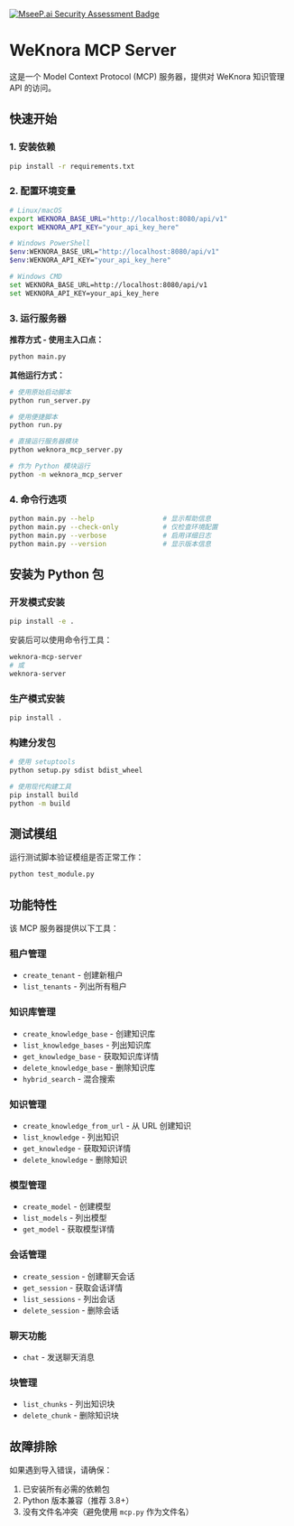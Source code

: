 [![MseeP.ai Security Assessment Badge](https://mseep.net/pr/nannaolympicbroadcast-weknoramcp-badge.png)](https://mseep.ai/app/nannaolympicbroadcast-weknoramcp)

# WeKnora MCP Server

这是一个 Model Context Protocol (MCP) 服务器，提供对 WeKnora 知识管理 API 的访问。

## 快速开始

### 1. 安装依赖
```bash
pip install -r requirements.txt
```

### 2. 配置环境变量
```bash
# Linux/macOS
export WEKNORA_BASE_URL="http://localhost:8080/api/v1"
export WEKNORA_API_KEY="your_api_key_here"

# Windows PowerShell
$env:WEKNORA_BASE_URL="http://localhost:8080/api/v1"
$env:WEKNORA_API_KEY="your_api_key_here"

# Windows CMD
set WEKNORA_BASE_URL=http://localhost:8080/api/v1
set WEKNORA_API_KEY=your_api_key_here
```

### 3. 运行服务器

**推荐方式 - 使用主入口点：**
```bash
python main.py
```

**其他运行方式：**
```bash
# 使用原始启动脚本
python run_server.py

# 使用便捷脚本
python run.py

# 直接运行服务器模块
python weknora_mcp_server.py

# 作为 Python 模块运行
python -m weknora_mcp_server
```

### 4. 命令行选项
```bash
python main.py --help                 # 显示帮助信息
python main.py --check-only           # 仅检查环境配置
python main.py --verbose              # 启用详细日志
python main.py --version              # 显示版本信息
```

## 安装为 Python 包

### 开发模式安装
```bash
pip install -e .
```

安装后可以使用命令行工具：
```bash
weknora-mcp-server
# 或
weknora-server
```

### 生产模式安装
```bash
pip install .
```

### 构建分发包
```bash
# 使用 setuptools
python setup.py sdist bdist_wheel

# 使用现代构建工具
pip install build
python -m build
```

## 测试模组

运行测试脚本验证模组是否正常工作：
```bash
python test_module.py
```

## 功能特性

该 MCP 服务器提供以下工具：

### 租户管理
- `create_tenant` - 创建新租户
- `list_tenants` - 列出所有租户

### 知识库管理
- `create_knowledge_base` - 创建知识库
- `list_knowledge_bases` - 列出知识库
- `get_knowledge_base` - 获取知识库详情
- `delete_knowledge_base` - 删除知识库
- `hybrid_search` - 混合搜索

### 知识管理
- `create_knowledge_from_url` - 从 URL 创建知识
- `list_knowledge` - 列出知识
- `get_knowledge` - 获取知识详情
- `delete_knowledge` - 删除知识

### 模型管理
- `create_model` - 创建模型
- `list_models` - 列出模型
- `get_model` - 获取模型详情

### 会话管理
- `create_session` - 创建聊天会话
- `get_session` - 获取会话详情
- `list_sessions` - 列出会话
- `delete_session` - 删除会话

### 聊天功能
- `chat` - 发送聊天消息

### 块管理
- `list_chunks` - 列出知识块
- `delete_chunk` - 删除知识块

## 故障排除

如果遇到导入错误，请确保：
1. 已安装所有必需的依赖包
2. Python 版本兼容（推荐 3.8+）
3. 没有文件名冲突（避免使用 `mcp.py` 作为文件名）